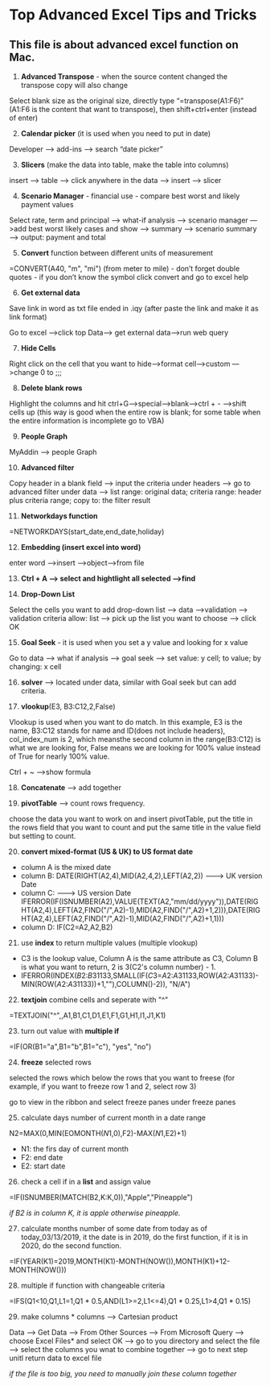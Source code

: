 Top Advanced Excel Tips and Tricks
===

This file is about advanced excel function on Mac.
---

1. **Advanced Transpose** - when the source content changed the transpose copy will also change

Select blank size as the original size, directly type “=transpose(A1:F6)” (A1:F6 is the content that want to transpose), then shift+ctrl+enter (instead of enter)

2. **Calendar picker** (it is used when you need to put in date)

Developer —> add-ins —> search “date picker”

3. **Slicers** (make the data into table, make the table into columns)

insert —> table —> click anywhere in the data —> insert —> slicer

4. **Scenario Manager** - financial use - compare best worst and likely payment values

Select rate, term and principal —> what-if analysis —> scenario manager —>add best worst likely cases and show —> summary —> scenario summary —> output: payment and total

5. **Convert** function between different units of measurement

=CONVERT(A40, "m", "mi") (from meter to mile) - don’t forget double quotes - if you don’t know the symbol click convert and go to excel help

6. **Get external data**

Save link in word as txt file ended in .iqy (after paste the link and make it as link format)

Go to excel —>click top Data—> get external data—>run web query

7. **Hide Cells**

Right click on the cell that you want to hide—>format cell—>custom —>change 0 to ;;;

8. **Delete blank rows**

Highlight the columns and hit ctrl+G—>special—>blank—>ctrl + - —>shift cells up (this way is good when the entire row is blank; for some table when the entire information is incomplete go to VBA)

9. **People Graph**

MyAddin —> people Graph

10. **Advanced filter**

Copy header in a blank field —> input the criteria under headers —> go to advanced filter under data —> list range: original data; criteria range: header plus criteria range; copy to: the filter result

11. **Networkdays function**

=NETWORKDAYS(start_date,end_date,holiday)

12. **Embedding (insert excel into word)**

enter word —>insert —>object—>from file

13. **Ctrl + A —> select and hightlight all selected —>find**

14. **Drop-Down List**

Select the cells you want to add drop-down list —> data —>validation —> validation criteria allow: list —> pick up the list you want to choose —> click OK

15. **Goal Seek** - it is used when you set a y value and looking for x value

Go to data —> what if analysis —> goal seek —> set value: y cell; to value; by changing: x cell

16. **solver** —> located under data, similar with Goal seek but can add criteria.

17.  **vlookup**(E3, B3:C12,2,False)

Vlookup is used when you want to do match. In this example, E3 is the name, B3:C12 stands for name and ID(does not include headers), col_index_num is 2, which meansthe second column in the range(B3:C12) is what we are looking for, False means we are looking for 100% value instead of True for nearly 100% value.

Ctrl + ~ —>show formula

18. **Concatenate** —> add together

19. **pivotTable** --> count rows frequency.

choose the data you want to work on and insert pivotTable, put the title in the rows field that you want to count and put the same title in the value field but setting to count.

20. **convert mixed-format (US & UK) to US format date**

* column A is the mixed date
* column B: DATE(RIGHT(A2,4),MID(A2,4,2),LEFT(A2,2)) ---> UK version Date
* column C: ---> US version Date IFERROR(IF(ISNUMBER(A2),VALUE(TEXT(A2,"mm/dd/yyyy")),DATE(RIGHT(A2,4),LEFT(A2,FIND("/",A2)-1),MID(A2,FIND("/",A2)+1,2))),DATE(RIGHT(A2,4),LEFT(A2,FIND("/",A2)-1),MID(A2,FIND("/",A2)+1,1)))
* column D: IF(C2=A2,A2,B2)

21. use **index** to return multiple values (multiple vlookup)

* C3 is the lookup value, Column A is the same attribute as C3, Column B is what you want to return, 2 is 3(C2's column number) - 1.
* IFERROR(INDEX($B$2:$B$31133,SMALL(IF($C$3=$A$2:$A$31133,ROW($A$2:$A$31133)- MIN(ROW($A$2:$A$31133))+1,""),COLUMN()-2)), "N/A")
22. **textjoin** combine cells and seperate with "^"

=TEXTJOIN("^",,A1,B1,C1,D1,E1,F1,G1,H1,I1,J1,K1)

23. turn out value with **multiple if**

=IF(OR(B1="a",B1="b",B1="c"), "yes", "no")

24. **freeze** selected rows

selected the rows which below the rows that you want to freese (for example, if you want to freeze row 1 and 2, select row 3)

go to view in the ribbon and select freeze panes under freeze panes

25. calculate days number of current month in a date range

N2=MAX(0,MIN(EOMONTH($N$1,0),F2)-MAX($N$1,E2)+1)

* N1: the firs day of current month
* F2: end date
* E2: start date 

26. check a cell if in a **list** and assign value

=IF(ISNUMBER(MATCH(B2,K:K,0)),"Apple","Pineapple")

*if B2 is in column K, it is apple otherwise pineapple.*

27. calculate months number of some date from today as of today_03/13/2019, it the date is in 2019, do the first function, if it is in 2020, do the second function.

=IF(YEAR(K1)=2019,MONTH(K1)-MONTH(NOW()),MONTH(K1)+12-MONTH(NOW()))

28. multiple if function with changeable criteria

=IFS(Q1<10,Q1,L1=1,Q1 * 0.5,AND(L1>=2,L1<=4),Q1 * 0.25,L1>4,Q1 * 0.15)

29. make columns * columns --> Cartesian product

Data --> Get Data --> From Other Sources --> From Microsoft Query --> choose Excel Files* and select OK --> go to you directory and select the file --> select the columns you wnat to combine together --> go to next step unitl return data to excel file 

*if the file is too big, you need to manually join these column together*
